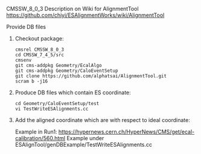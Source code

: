 CMSSW_8_0_3
Description on Wiki for AlignmentTool
https://github.com/chiyi/ESAlignmentWorks/wiki/AlignmentTool

Provide DB files

1. Checkout package:
	```
	cmsrel CMSSW_8_0_3
	cd CMSSW_7_4_5/src
	cmsenv
	git cms-addpkg Geometry/EcalAlgo
	git cms-addpkg Geometry/CaloEventSetup
	git clone https://github.com/alphatsai/AlignmentTool.git
	scram b -j16
	```

2. Produce DB files which contain ES coordinate:
	```
	cd Geometry/CaloEventSetup/test
	vi TestWriteESAlignments.cc
	```

3. Add the aligned coordinate which are with respect to ideal coordinate:

	Example in Run1: https://hypernews.cern.ch/HyperNews/CMS/get/ecal-calibration/560.html
	Example under ESAlignTool/genDBExample/TestWriteESAlignments.cc
	
